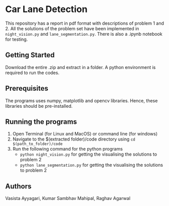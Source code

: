 # Car Lane Detection
This repository has a report in pdf format with  descriptions of problem 1 and 2. All the solutions of the problem set have been implemented in ```night_vision.py``` and ```lane_segmentation.py```. There is also a .ipynb notebook for testing.
## Getting Started
Download the entire .zip and extract in a folder. A python environment is required to run the codes.
## Prerequisites
The programs uses numpy, matplotlib and opencv libraries. Hence, these libraries should be pre-installed. 
## Running the programs
1. Open Terminal (for Linux and MacOS) or command line (for windows)
2.  Navigate to the $(extracted folder)/code directory using ```cd $(path_to_folder)/code```
3.  Run the following command for the python programs 
	- ```python night_vision.py``` for getting the visualising the solutions to problem 2
    - ```python lane_segmentation.py``` for getting the visualising the solutions to problem 2 

## Authors
Vasista Ayyagari,
Kumar Sambhav Mahipal,
Raghav Agarwal
